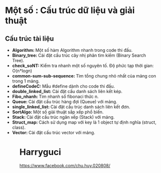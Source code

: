 # Một số : Cấu trúc dữ liệu và giải thuật

<h2>Cấu trúc tài liệu</h2>
<ul>
    <li><b>Algorithm: </b>Một số hàm Algorithm nhanh trong code thi đấu.</li>
    <li><b>Binary_tree: </b>Cài đặt cấu trúc cây nhị phân tìm kiếm (Binary Search Tree).</li>
    <li><b>check_soNT: </b>Kiểm tra nhanh một số nguyên tố. Độ phức tạp thời gian: O(n*logn)</li>
    <li><b>common-sum-sub-sequence: </b>Tìm tổng chung nhỏ nhất của mảng con trong 1 mảng.</li>
    <li><b>defineCodeC: </b>Mẫu #define dành cho code thi đấu.</li>
    <li><b>double_linked_list: </b>Cài đặt cấu danh sách liên kết kép.</li>
    <li><b>Fibo_nhanh: </b>Tìm nhanh số fibonaci thức n.</li>
    <li><b>Queue: </b>Cài đặt cấu trúc hàng đợi (Queue) với mảng.</li>
    <li><b>single_linked_list: </b>Cài đặt cấu trúc danh sách liên kết đơn.</li>
    <li><b>SortAlgo: </b>Một số giải thuật sắp xếp phổ biến.</li>
    <li><b>Stack: </b>Cài đặt cấu trúc ngăn xếp (Stack) với mảng.</li>
    <li><b>Struct_map: </b>Cách sử dụng map với key là 1 object tự định nghĩa (struct, class).</li>
    <li><b>Vector: </b>Cài đặt cấu trúc vector với mảng.</li>
<ul>

# Harryguci
<a href="https://www.facebook.com/chu.huy.020808/">https://www.facebook.com/chu.huy.020808/</a>